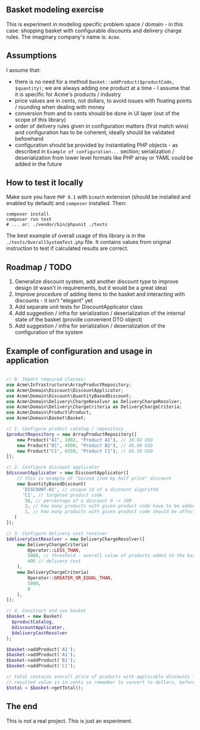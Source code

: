 ## Basket modeling exercise

This is experiment in modeling specific problem space / domain - in this case: shopping basket with 
configurable discounts and delivery charge rules. The imaginary company's name is: `Acme`.

## Assumptions

I assume that:
- there is no need for a method `Basket::addProduct($productCode, $quantity)`; we are always adding one
  product at a time - I assume that it is specific for Acme's products / industry
- price values are in cents, not dollars, to avoid issues with floating points / rounding when dealing with money
- conversion from and to cents should be done in UI layer (out of the scope of this library)
- order of delivery rules given in configuration matters (first match wins) and configuration has to be coherent;
  ideally should be validated beforehand
- configuration should be provided by instantiating PHP objects - as described in `Example of configuration...` section;
  serialization / deserialization from lower level formats like PHP array or YAML could be added in the future

## How to test it locally

Make sure you have `PHP 8.1` with `bcmath` extension (should be installed and enabled by default)
and `composer` installed. Then:
```
composer install
composer run test 
# ... or: ./vendor/bin/phpunit ./tests
```

The best example of overall usage of this library is in the `./tests/OverallSystemTest.php` file. It contains
values from original instruction to test if calculated results are correct.

## Roadmap / TODO

1. Generalize discount system, add another discount type to improve design (it wasn't in requirements, but it would be a great idea)
2. Improve procedure of adding items to the basket and interacting with discounts - it isn't "elegant" yet
4. Add separate unit tests for DiscountApplicator class
5. Add suggestion / infra for serialization / deserialization of the internal state of the basket (provide convenient DTO object)
6. Add suggestion / infra for serialization / deserialization of the configuration of the system

## Example of configuration and usage in application

```php

// 0. Import required classes:
use Acme\Infrastructure\ArrayProductRepository;
use Acme\Domain\Discount\DiscountApplicator;
use Acme\Domain\Discount\QuantityBasedDiscount;
use Acme\Domain\Delivery\ChargeResolver as DeliveryChargeResolver;
use Acme\Domain\Delivery\ChargeCriteria as DeliveryChargeCriteria;
use Acme\Domain\Product\Product;
use Acme\Domain\Basket\Basket;

// 1. Configure product catalog / repository
$productRepository = new ArrayProductRepository([
    new Product("A1", 1002, "Product A1"), // 10.02 USD
    new Product("B1", 4500, "Product B1"), // 45.00 USD
    new Product("C1", 6559, "Product C1"), // 65.59 USD
]);

// 2. Configure discount applicator
$discountApplicator = new DiscountApplicator([
    // this is example of "Second item by half price" discount
    new QuantityBasedDiscount(
      'DISCOUNT-01', // unique id of a discount algorithm
      'C1', // targeted product code
       50, // percentage of a discount 0 -> 100
       2, // how many products with given product code have to be added to the basket to activate this discount
       1, // how many products with given product code should be affected by this discount
   )
]);

// 3. Configure delivery cost resolver
$deliveryCostResolver = new DeliveryChargeResolver([
    new DeliveryChargeCriteria(
        Operator::LESS_THAN, 
        5000, // threshold - overall value of products added to the basket
        495 // delivery cost
    ),
    new DeliveryChargeCriteria(
        Operator::GREATER_OR_EQUAL_THAN,
        5000, 
        0
    ),
]);

// 4. Construct and use basket
$basket = new Basket(
  $productCatalog,
  $discountApplicator,
  $deliveryCostResolver
);

$basket->addProduct('A1');
$basket->addProduct('A1');
$basket->addProduct('B1');
$basket->addProduct('C1');

// total contains overall price of products with applicable discounts + delivery cost
// resulted value is in cents so remember to convert to dollars, before displaying
$total = $basket->getTotal(); 
```

## The end

This is not a real project. This is just an experiment.
